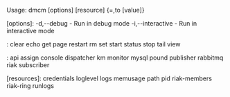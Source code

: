 Usage:
  dmcm [options] <action> <service> [resource] {=,to [value]}

[options]:
  -d,--debug - Run in debug mode
  -i,--interactive - Run in interactive mode

<actions>:
  clear          echo           get
  page           restart        rm
  set            start          status
  stop           tail           view

<services>:
  api            assign         console
  dispatcher     km             monitor
  mysql          pound          publisher
  rabbitmq       riak           subscriber

[resources]:
  credentials    loglevel       logs
  memusage       path           pid
  riak-members   riak-ring      runlogs
